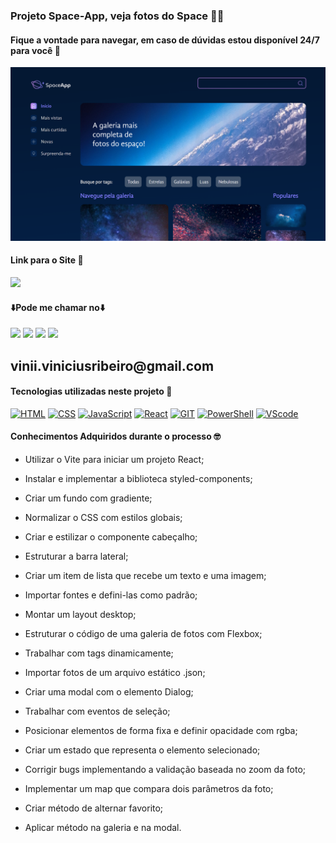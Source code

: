 ### Projeto Space-App, veja fotos do Space 👨‍🚀
#### Fique a vontade para navegar, em caso de dúvidas estou disponível 24/7 para você 🫵

<div>
    <img src='./public/imagens/Captura de tela.png'/>
</div>


#### Link para o Site 🎯

<div>
    <a href="https://space-app-five-eta.vercel.app" target="_blank"><img src="https://img.shields.io/badge/website-000000?style=for-the-badge&logo=About.me&logoColor=white" target="_blank"></a>
</div>

#### ⬇️Pode me chamar no⬇️

<div> 
    <a href="https://www.linkedin.com/in/vinicius-ribeiro-4690741ba/" target="_blank"><img src="https://img.shields.io/badge/LinkedIn-0077B5?style=for-the-badge&logo=linkedin&logoColor=white" target="_blank"></a>
    <a href="https://wa.me/5511943232223" target="_blank"><img src="https://img.shields.io/badge/WhatsApp-25D366?style=for-the-badge&logo=whatsapp&logoColor=white" target="_blank"></a>
    <a href="www.youtube.com/@Devdebotas" target="_blank"><img src="https://img.shields.io/badge/YouTube-FF0000?style=for-the-badge&logo=youtube&logoColor=white" target="_blank"></a>
    <a href="vinii.viniciusribeiro@gmail.com" target="_blank"><img src="https://img.shields.io/badge/Gmail-D14836?style=for-the-badge&logo=gmail&logoColor=white" target="_blank"></a> 
    <h2>vinii.viniciusribeiro@gmail.com</h2>
</div>


#### Tecnologias utilizadas neste projeto 🤖

[![HTML](	https://img.shields.io/badge/HTML-239120?style=for-the-badge&logo=html5&logoColor=white)](#) 
[![CSS](		https://img.shields.io/badge/CSS-239120?&style=for-the-badge&logo=css3&logoColor=white)](#) 
[![JavaScript](	https://img.shields.io/badge/JavaScript-323330?style=for-the-badge&logo=javascript&logoColor=F7DF1E)](#) 
[![React](	https://img.shields.io/badge/React-20232A?style=for-the-badge&logo=react&logoColor=61DAFB)](#) 
[![GIT](	https://img.shields.io/badge/GIT-E44C30?style=for-the-badge&logo=git&logoColor=white)](#) 
[![PowerShell](	https://img.shields.io/badge/powershell-5391FE?style=for-the-badge&logo=powershell&logoColor=white)](#) 
[![VScode](	https://img.shields.io/badge/Made%20for-VSCode-1f425f.svg)](#)


#### Conhecimentos Adquiridos durante o processo 🤓


- Utilizar o Vite para iniciar um projeto React;

- Instalar e implementar a biblioteca styled-components;

- Criar um fundo com gradiente;

- Normalizar o CSS com estilos globais;

- Criar e estilizar o componente cabeçalho;

- Estruturar a barra lateral;

- Criar um item de lista que recebe um texto e uma imagem;

- Importar fontes e defini-las como padrão;

- Montar um layout desktop;

- Estruturar o código de uma galeria de fotos com Flexbox;

- Trabalhar com tags dinamicamente;

- Importar fotos de um arquivo estático .json;

- Criar uma modal com o elemento Dialog;

- Trabalhar com eventos de seleção;

- Posicionar elementos de forma fixa e definir opacidade com rgba;

- Criar um estado que representa o elemento selecionado;

- Corrigir bugs implementando a validação baseada no zoom da foto;

- Implementar um map que compara dois parâmetros da foto;

- Criar método de alternar favorito;

- Aplicar método na galeria e na modal.